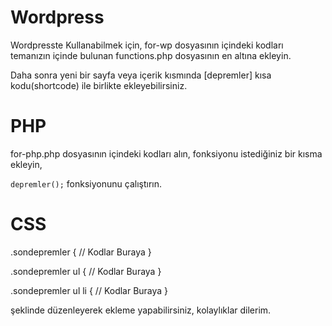 # Wordpress

Wordpresste Kullanabilmek için, for-wp dosyasının içindeki kodları temanızın içinde bulunan functions.php dosyasının en altına ekleyin.

Daha sonra yeni bir sayfa veya içerik kısmında [depremler] kısa kodu(shortcode) ile birlikte ekleyebilirsiniz.

# PHP

for-php.php dosyasının içindeki kodları alın, fonksiyonu istediğiniz bir kısma ekleyin,

<code>depremler();</code> fonksiyonunu çalıştırın.

# CSS

.sondepremler {
  // Kodlar Buraya
}

.sondepremler  ul {
  // Kodlar Buraya
}

.sondepremler ul li {
  // Kodlar Buraya
}

şeklinde düzenleyerek ekleme yapabilirsiniz, kolaylıklar dilerim.

